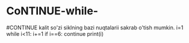# CoNTINUE-while-
#CONTINUE kalit so'zi siklning bazi nuqtalarii sakrab o'tish mumkin.
i=1
while i<11:
    i+=1
    if i==6:
        continue
    print(i)
